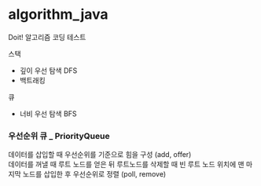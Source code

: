 # algorithm_java

Doit! 알고리즘 코딩 테스트 



스택 
 - 깊이 우선 탐색 DFS
 - 백트래킹

큐
 - 너비 우선 탐색 BFS

### 우선순위 큐 _ PriorityQueue

 데이터를 삽입할 때 우선순위를 기준으로 힘을 구성 (add, offer) </br>
 데이터를 꺼낼 때 루트 노드를 얻은 뒤 루트노드를 삭제할 때 빈 루트 노드 위치에 맨 마지막 노드를 삽입한 후 우선순위로 정렬 (poll, remove) </br>

